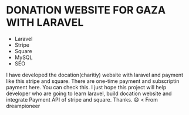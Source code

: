 #  DONATION WEBSITE FOR GAZA WITH LARAVEL

* Laravel
* Stripe
* Square
* MySQL
* SEO

I have developed the docation(charitiy) website with laravel and payment like this stripe and square.
There are one-time payment and subscriptin payment here. You can check this.
I just hope this project will help developer who are going to learn laravel, build docation website and integrate Payment API of stripe and square.
Thanks. 😄
< From dreampioneer
